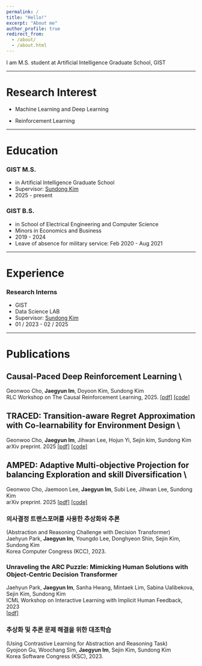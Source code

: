 ```yaml
---
permalink: /
title: "Hello!"
excerpt: "About me"
author_profile: true
redirect_from: 
  - /about/
  - /about.html
---
```


I am M.S. student at Artificial Intelligence Graduate School, GIST

---

Research Interest
=====
* Machine Learning and Deep Learning

* Reinforcement Learning
  
 ---

Education
======
### GIST M.S.
* in Artificial Intelligence Graduate School
* Supervisor: [Sundong Kim](http://sundong.kim)
* 2025 - present

### GIST B.S.
* in School of Electrical Engineering and Computer Science
* Minors in Economics and Business
* 2019 - 2024
* Leave of absence for military service: Feb 2020 - Aug 2021

---

Experience
======
### Research Interns
* GIST
* Data Science LAB
* Supervisor: [Sundong Kim](http://sundong.kim)
* 01 / 2023 - 02 / 2025

---

Publications
======

## Causal-Paced Deep Reinforcement Learning \
Geonwoo Cho, **Jaegyun Im**, Doyoon Kim, Sundong Kim \
RLC Workshop on The Causal Reinforcement Learning, 2025.
[[pdf]](https://arxiv.org/abs/2507.02910)
[[code]](https://github.com/Cho-Geonwoo/CP-DRL)

## TRACED: Transition-aware Regret Approximation with Co-learnability for Environment Design \
Geonwoo Cho, **Jaegyun Im**, Jihwan Lee, Hojun Yi, Sejin kim, Sundong Kim \
arXiv preprint. 2025
[[pdf]](https://arxiv.org/abs/2506.19997)
[[code]](https://github.com/Cho-Geonwoo/TRACED)

## AMPED: Adaptive Multi-objective Projection for balancing Exploration and skill Diversification \
Geonwoo Cho, Jaemoon Lee, **Jaegyun Im**, Subi Lee, Jihwan Lee, Sundong Kim \
arXiv preprint. 2025
[[pdf]](https://arxiv.org/abs/2506.05980)
[[code]](https://github.com/Cho-Geonwoo/amped)

### 의사결정 트랜스포머를 사용한 추상화와 추론
(Abstraction and Reasoning Challenge with Decision Transformer) \
Jaehyun Park, **Jaegyun Im**, Youngdo Lee, Donghyeon Shin, Sejin Kim, Sundong Kim \
Korea Computer Congress (KCC), 2023.
  
### Unraveling the ARC Puzzle: Mimicking Human Solutions with Object-Centric Decision Transformer
Jaehyun Park, **Jaegyun Im**, Sanha Hwang, Mintaek Lim, Sabina Ualibekova, Sejin Kim, Sundong Kim \
ICML Workshop on Interactive Learning with Implicit Human Feedback, 2023 \
[[pdf]](https://arxiv.org/abs/2306.08204)

### 추상화 및 추론 문제 해결을 위한 대조학습
(Using Contrastive Learning for Abstraction and Reasoning Task) \
Gyojoon Gu, Woochang Sim, **Jaegyun Im**, Sejin Kim, Sundong Kim \
Korea Software Congress (KSC), 2023.

